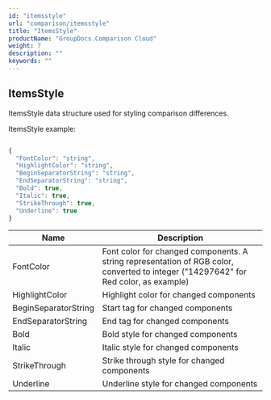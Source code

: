 ```yaml
---
id: "itemsstyle"
url: "comparison/itemsstyle"
title: "ItemsStyle"
productName: "GroupDocs.Comparison Cloud"
weight: 7
description: ""
keywords: ""
---
```


## ItemsStyle ##

ItemsStyle data structure used for styling comparison differences.

ItemsStyle example:

```javascript

{
  "FontColor": "string",
  "HighlightColor": "string",
  "BeginSeparatorString": "string",
  "EndSeparatorString": "string",
  "Bold": true,
  "Italic": true,
  "StrikeThrough": true,
  "Underline": true
}

```

|Name|Description
|---|---
|FontColor|Font color for changed components. A string representation of RGB color, converted to integer ("14297642" for Red color, as example)
|HighlightColor|Highlight color for changed components
|BeginSeparatorString|Start tag for changed components
|EndSeparatorString|End tag for changed components
|Bold|Bold style for changed components
|Italic|Italic style for changed components
|StrikeThrough|Strike through style for changed components
|Underline|Underline style for changed components
